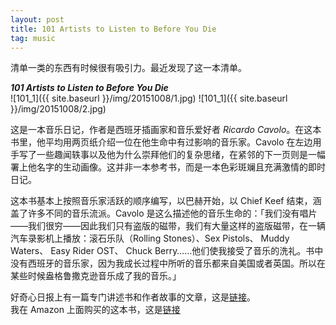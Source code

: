 ```yaml
---
layout: post
title: 101 Artists to Listen to Before You Die
tag: music
---
```


清单一类的东西有时候很有吸引力。最近发现了这一本清单。   

***101 Artists to Listen to Before You Die***   
![101_1]({{ site.baseurl }}/img/20151008/1.jpg)
![101_1]({{ site.baseurl }}/img/20151008/2.jpg)

这是一本音乐日记，作者是西班牙插画家和音乐爱好者 *Ricardo Cavolo*。在这本书里，他平均用两页纸介绍一位在他生命中有过影响的音乐家。Cavolo 在左边用手写了一些趣闻轶事以及他为什么崇拜他们的复杂思绪，在紧邻的下一页则是一幅署上他名字的生动画像。这并非一本参考书，而是一本色彩斑斓且充满激情的即时日记。   
<!--more-->
这本书基本上按照音乐家活跃的顺序编写，以巴赫开始，以 Chief Keef 结束，涵盖了许多不同的音乐流派。Cavolo 是这么描述他的音乐生命的：「我们没有唱片——我们很穷——因此我们只有盗版的磁带，我们有大量这样的盗版磁带，在一辆汽车录影机上播放：滚石乐队（Rolling Stones）、Sex Pistols、 Muddy Waters、 Easy Rider OST、 Chuck Berry……他们使我接受了音乐的洗礼。书中没有西班牙的音乐家，因为我成长过程中所听的音乐都来自美国或者英国。所以在某些时候盎格鲁撒克逊音乐成了我的音乐。」       

好奇心日报上有一篇专门讲述书和作者故事的文章，这是[链接](http://www.qdaily.com/articles/15728.html)。   
我在 Amazon 上面购买的这本书，这是[链接](http://www.amazon.com/101-Artists-Listen-Before-You/dp/1910620009/ref=sr_1_1?ie=UTF8&qid=1444340303&sr=8-1&keywords=101+musician)
